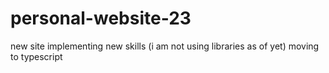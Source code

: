 # personal-website-23
new site implementing new skills (i am not using libraries as of yet)
moving to typescript

